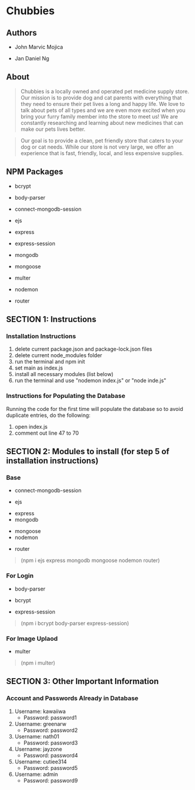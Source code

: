 # Chubbies

## Authors
- John Marvic Mojica
+ Jan Daniel Ng

## About 
> Chubbies is a locally owned and operated pet medicine supply store. Our mission is to provide dog and cat parents with everything that they need to ensure their pet lives a long and happy life. We love to talk about pets of all types and we are even more excited when you bring your furry family member into the store to meet us! We are constantly researching and learning about new medicines that can make our pets lives better.

> Our goal is to provide a clean, pet friendly store that caters to your dog or cat needs. While our store is not very large, we offer an experience that is fast, friendly, local, and less expensive supplies.

## NPM Packages
- bcrypt
+ body-parser
- connect-mongodb-session
+ ejs
- express
+ express-session
- mongodb
+ mongoose
- multer
+ nodemon
- router

## SECTION 1: Instructions
### Installation Instructions
1. delete current package.json and package-lock.json files 
2. delete current node_modules folder
3. run the terminal and npm init
4. set main as index.js
5. install all necessary modules (list below)
6. run the terminal and use "nodemon index.js" or "node inde.js"


### Instructions for Populating the Database
Running the code for the first time will populate the database so to avoid duplicate entries, do the following:
1. open index.js 
2. comment out line 47 to 70  

## SECTION 2: Modules to install (for step 5 of installation instructions)
### Base
- connect-mongodb-session
+ ejs
- express
- mongodb
+ mongoose
+ nodemon
- router
>(npm i ejs express mongodb mongoose nodemon router)

### For Login
+ body-parser
- bcrypt
+ express-session
>(npm i bcrypt body-parser express-session)

### For Image Uplaod
- multer
>(npm i multer)

## SECTION 3: Other Important Information
### Account and Passwords Already in Database
1. Username: kawaiiwa 
    - Password: password1 
2. Username: greenarw 
    - Password: password2 
3. Username: nath01 
    - Password: password3 
4. Username: jayzone
    - Password: password4 
5. Username: cutiee314
    - Password: password5 
6. Username: admin
    - Password: password9

